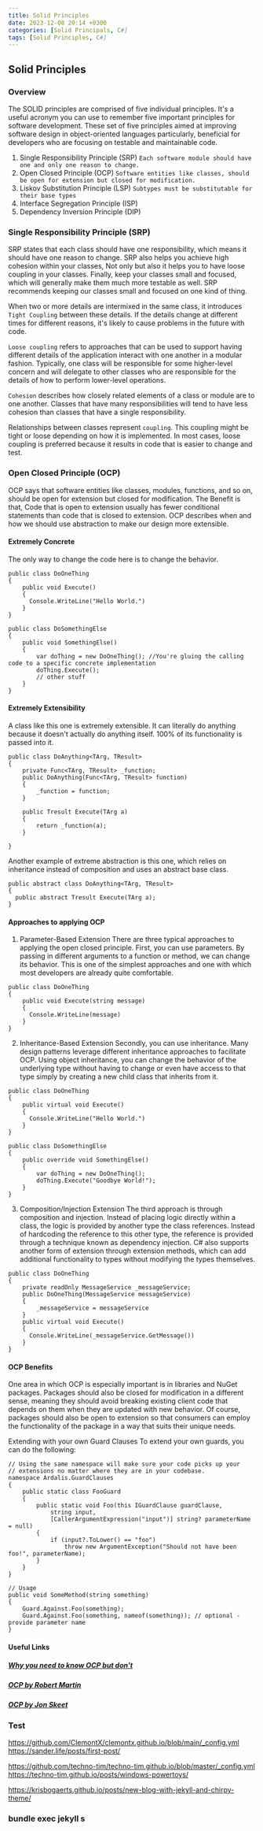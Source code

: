 ```yaml
---
title: Solid Principles
date: 2023-12-08 20:14 +0300
categories: [Solid Principals, C#]
tags: [Solid Principles, C#]
---
```


## Solid Principles

### Overview
The SOLID principles are comprised of five individual principles. It's a useful acronym you can use to remember five important principles for software development. These set of five principles aimed at improving software design in object-oriented languages particularly, beneficial for developers who are focusing on testable and maintainable code.

1. Single Responsibility Principle (SRP) `Each software module should have one and only one reason to change.`
2. Open Closed Principle (OCP) `Software entities like classes, should be open for extension but closed for modification.`
3. Liskov Substitution Principle (LSP)  `Subtypes must be substitutable for their base types`
4. Interface Segregation Principle (ISP)
5. Dependency Inversion Principle (DIP)

### Single Responsibility Principle (SRP)
SRP states that each class should have one responsibility, which means it should have one reason to change. SRP also helps you achieve high cohesion within your classes, Not only but also it helps you to have loose coupling in your classes. Finally, keep your classes small and focused, which will generally make them much more testable as well. SRP recommends keeping our classes small and focused on one kind of thing.

When two or more details are intermixed in the same class, it introduces `Tight Coupling` between these details. If the details change at different times for different reasons, it's likely to cause problems in the future with code.

`Loose coupling` refers to approaches that can be used to support having different details of the application interact with one another in a modular fashion. Typically, one class will be responsible for some higher-level concern and will delegate to other classes who are responsible for the details of how to perform lower-level operations.

`Cohesion` describes how closely related elements of a class or module are to one another. Classes that have many responsibilities will tend to have less cohesion than classes that have a single responsibility.

Relationships between classes represent `coupling`. This coupling might be tight or loose depending on how it is implemented. In most cases, loose coupling is preferred because it results in code that is easier to change and test.

### Open Closed Principle (OCP)
OCP says that software entities like classes, modules, functions, and so on, should be open for extension but closed for modification. The Benefit is that, Code that is open to extension usually has fewer conditional statements than code that is closed to extension. OCP describes when and how we should use abstraction to make our design more extensible.

#### Extremely Concrete
The only way to change the code here is to change the behavior.

```
public class DoOneThing
{
    public void Execute()
    {
      Console.WriteLine("Hello World.")
    }
}
```

```
public class DoSomethingElse
{
    public void SomethingElse()
    {
        var doThing = new DoOneThing(); //You're gluing the calling code to a specific concrete implementation
        doThing.Execute();
        // other stuff
    }
}
```

#### Extremely Extensibility
A class like this one is extremely extensible. It can literally do anything because it doesn't actually do anything itself. 100% of its functionality is passed into it.

```
public class DoAnything<TArg, TResult>
{
    private Func<TArg, TResult> _function;
    public DoAnything(Func<TArg, TResult> function)
    {
        _function = function;
    }

    public Tresult Execute(TArg a)
    {
        return _function(a);
    }
    
}
```


Another example of extreme abstraction is this one, which relies on inheritance instead of composition and uses an abstract base class.
```
public abstract class DoAnything<TArg, TResult>
{
  public abstract Tresult Execute(TArg a);
}
```

#### Approaches to applying OCP

1. Parameter-Based Extension
There are three typical approaches to applying the open closed principle. 
First, you can use parameters. 
By passing in different arguments to a function or method, we can change its behavior. This is one of the simplest approaches and one with which most developers are already quite comfortable.

```
public class DoOneThing
{
    public void Execute(string message)
    {
      Console.WriteLine(message)
    }
}
```

2. Inheritance-Based Extension
Secondly, you can use inheritance.
Many design patterns leverage different inheritance approaches to facilitate OCP. Using object inheritance, you can change the behavior of the underlying type without having to change or even have access to that type simply by creating a new child class that inherits from it. 

```
public class DoOneThing
{
    public virtual void Execute()
    {
      Console.WriteLine("Hello World.")
    }
}
```

```
public class DoSomethingElse
{
    public override void SomethingElse()
    {
        var doThing = new DoOneThing();
        doThing.Execute("Goodbye World!");
    }
}
```

3. Composition/Injection Extension
The third approach is through composition and injection.
Instead of placing logic directly within a class, the logic is provided by another type the class references. Instead of hardcoding the reference to this other type, the reference is provided through a technique known as dependency injection. C# also supports another form of extension through extension methods, which can add additional functionality to types without modifying the types themselves.

```
public class DoOneThing
{
    private readOnly MessageService _messageService;
    public DoOneThing(MessageService messageService)
    {
        _messageService = messageService
    }
    public virtual void Execute()
    {
      Console.WriteLine(_messageService.GetMessage())
    }
}
```

#### OCP Benefits
One area in which OCP is especially important is in libraries and NuGet packages.
Packages should also be closed for modification in a different sense, meaning they should avoid breaking existing client code that depends on them when they are updated with new behavior. Of course, packages should also be open to extension so that consumers can employ the functionality of the package in a way that suits their unique needs.

Extending with your own Guard Clauses
To extend your own guards, you can do the following:

```
// Using the same namespace will make sure your code picks up your 
// extensions no matter where they are in your codebase.
namespace Ardalis.GuardClauses
{
    public static class FooGuard
    {
        public static void Foo(this IGuardClause guardClause,
            string input, 
            [CallerArgumentExpression("input")] string? parameterName = null)
        {
            if (input?.ToLower() == "foo")
                throw new ArgumentException("Should not have been foo!", parameterName);
        }
    }
}

// Usage
public void SomeMethod(string something)
{
    Guard.Against.Foo(something);
    Guard.Against.Foo(something, nameof(something)); // optional - provide parameter name
}
```
#### Useful Links
##### [Why you need to know OCP but don't](http://bit.ly/2LSXOuo)
##### [OCP by Robert Martin](http://bit.ly/2Gmxg1Z)
##### [OCP by Jon Skeet](http://bit.ly/2AMmprC)



### Test
https://github.com/ClemontX/clemontx.github.io/blob/main/_config.yml
https://sander.life/posts/first-post/


https://github.com/techno-tim/techno-tim.github.io/blob/master/_config.yml
https://techno-tim.github.io/posts/windows-powertoys/

https://krisbogaerts.github.io/posts/new-blog-with-jekyll-and-chirpy-theme/

### bundle exec jekyll s
